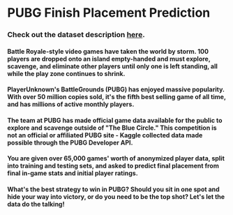 # PUBG Finish Placement Prediction

### Check out the dataset description [here](https://www.kaggle.com/c/pubg-finish-placement-prediction/data).

#### Battle Royale-style video games have taken the world by storm. 100 players are dropped onto an island empty-handed and must explore, scavenge, and eliminate other players until only one is left standing, all while the play zone continues to shrink.

#### PlayerUnknown's BattleGrounds (PUBG) has enjoyed massive popularity. With over 50 million copies sold, it's the fifth best selling game of all time, and has millions of active monthly players.

#### The team at PUBG has made official game data available for the public to explore and scavenge outside of "The Blue Circle." This competition is not an official or affiliated PUBG site - Kaggle collected data made possible through the PUBG Developer API.

#### You are given over 65,000 games' worth of anonymized player data, split into training and testing sets, and asked to predict final placement from final in-game stats and initial player ratings.

#### What's the best strategy to win in PUBG? Should you sit in one spot and hide your way into victory, or do you need to be the top shot? Let's let the data do the talking!